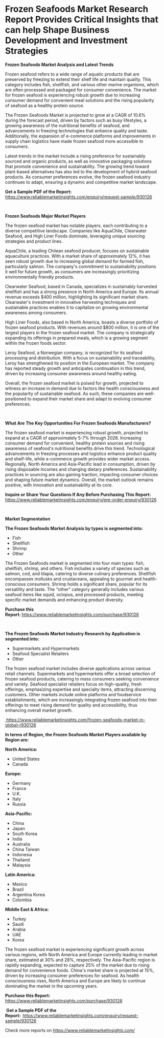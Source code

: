 <p><h1>Frozen Seafoods Market Research Report Provides Critical Insights that can help Shape Business Development and Investment Strategies</h1></p><p><strong>Frozen Seafoods Market Analysis and Latest Trends</strong></p>
<p><p>Frozen seafood refers to a wide range of aquatic products that are preserved by freezing to extend their shelf life and maintain quality. This category includes fish, shellfish, and various other marine organisms, which are often processed and packaged for consumer convenience. The market for frozen seafood is experiencing robust growth due to increasing consumer demand for convenient meal solutions and the rising popularity of seafood as a healthy protein source.</p><p>The Frozen Seafoods Market is projected to grow at a CAGR of 10.6% during the forecast period, driven by factors such as busy lifestyles, a growing awareness of the nutritional benefits of seafood, and advancements in freezing technologies that enhance quality and taste. Additionally, the expansion of e-commerce platforms and improvements in supply chain logistics have made frozen seafood more accessible to consumers.</p><p>Latest trends in the market include a rising preference for sustainably sourced and organic products, as well as innovative packaging solutions that promote convenience and sustainability. The growing trend toward plant-based alternatives has also led to the development of hybrid seafood products. As consumer preferences evolve, the frozen seafood industry continues to adapt, ensuring a dynamic and competitive market landscape.</p></p>
<p><strong>Get a Sample PDF of the Report:&nbsp;</strong> <a href="https://www.reliablemarketinsights.com/enquiry/request-sample/930126?utm_campaign=3270&utm_medium=2&utm_source=Github&utm_content=ia&utm_term=21032025&utm_id=frozen-seafoods">https://www.reliablemarketinsights.com/enquiry/request-sample/930126</a></p>
<p>&nbsp;</p>
<p><strong>Frozen Seafoods Major Market Players</strong></p>
<p><p>The frozen seafood market has notable players, each contributing to a diverse competitive landscape. Companies like AquaChile, Clearwater Seafood, and High Liner Foods dominate, leveraging unique sourcing strategies and product lines.</p><p>AquaChile, a leading Chilean seafood producer, focuses on sustainable aquaculture practices. With a market share of approximately 12%, it has seen robust growth due to increasing global demand for farmed fish, particularly salmon. The company's commitment to sustainability positions it well for future growth, as consumers are increasingly prioritizing environmentally friendly products.</p><p>Clearwater Seafood, based in Canada, specializes in sustainably harvested shellfish and has a strong presence in North America and Europe. Its annual revenue exceeds $400 million, highlighting its significant market share. Clearwater's investment in innovative harvesting techniques and sustainable practices enables it to capitalize on growing environmental awareness among consumers.</p><p>High Liner Foods, also based in North America, boasts a diverse portfolio of frozen seafood products. With revenues around $800 million, it is one of the largest players in the frozen seafood market. The company is strategically expanding its offerings in prepared meals, which is a growing segment within the frozen foods sector.</p><p>Leroy Seafood, a Norwegian company, is recognized for its seafood processing and distribution. With a focus on sustainability and traceability, Leroy has strengthened its position in the European market. The company has reported steady growth and anticipates continuation in this trend, driven by increasing consumer awareness around healthy eating.</p><p>Overall, the frozen seafood market is poised for growth, projected to witness an increase in demand due to factors like health consciousness and the popularity of sustainable seafood. As such, these companies are well-positioned to expand their market share and adapt to evolving consumer preferences.</p></p>
<p>&nbsp;</p>
<p><strong>What Are The Key Opportunities For Frozen Seafoods Manufacturers?</strong></p>
<p><p>The frozen seafood market is experiencing robust growth, projected to expand at a CAGR of approximately 5-7% through 2028. Increasing consumer demand for convenient, healthy protein sources and rising awareness of seafood's nutritional benefits drive this trend. Technological advancements in freezing processes and logistics enhance product quality and shelf-life, while e-commerce growth provides wider market access. Regionally, North America and Asia-Pacific lead in consumption, driven by rising disposable incomes and changing dietary preferences. Sustainability practices in sourcing are also gaining traction, impacting consumer choices and shaping future market dynamics. Overall, the market outlook remains positive, with innovation and sustainability at its core.</p></p>
<p><strong>Inquire or Share Your Questions If Any Before Purchasing This Report:</strong> <a href="https://www.reliablemarketinsights.com/enquiry/pre-order-enquiry/930126?utm_campaign=3270&utm_medium=2&utm_source=Github&utm_content=ia&utm_term=21032025&utm_id=frozen-seafoods">https://www.reliablemarketinsights.com/enquiry/pre-order-enquiry/930126</a></p>
<p>&nbsp;</p>
<p><strong>Market Segmentation</strong></p>
<p><strong>The Frozen Seafoods Market Analysis by types is segmented into:</strong></p>
<p><ul><li>Fish</li><li>Shellfish</li><li>Shrimp</li><li>Other</li></ul></p>
<p><p>The Frozen Seafoods market is segmented into four main types: fish, shellfish, shrimp, and others. Fish includes a variety of species such as salmon, cod, and tilapia, catering to diverse culinary preferences. Shellfish encompasses mollusks and crustaceans, appealing to gourmet and health-conscious consumers. Shrimp holds a significant share, popular for its versatility and taste. The "other" category generally includes various seafood items like squid, octopus, and processed products, meeting specific market demands and enhancing product diversity.</p></p>
<p><strong>Purchase this Report:&nbsp;</strong><a href="https://www.reliablemarketinsights.com/purchase/930126?utm_campaign=3270&utm_medium=2&utm_source=Github&utm_content=ia&utm_term=21032025&utm_id=frozen-seafoods">https://www.reliablemarketinsights.com/purchase/930126</a></p>
<p>&nbsp;</p>
<p><strong>The Frozen Seafoods Market Industry Research by Application is segmented into:</strong></p>
<p><ul><li>Supermarkets and Hypermarkets</li><li>Seafood Specialist Retailers</li><li>Other</li></ul></p>
<p><p>The frozen seafood market includes diverse applications across various retail channels. Supermarkets and hypermarkets offer a broad selection of frozen seafood products, catering to mass consumers seeking convenience and variety. Seafood specialist retailers focus on high-quality, fresh offerings, emphasizing expertise and specialty items, attracting discerning customers. Other markets include online platforms and foodservice establishments, which are increasingly integrating frozen seafood into their offerings to meet rising demand for quality and accessibility, thus enhancing overall market growth.</p></p>
<p><a href="https://www.reliablemarketinsights.com/frozen-seafoods-market-in-global-r930126?utm_campaign=3270&utm_medium=2&utm_source=Github&utm_content=ia&utm_term=21032025&utm_id=frozen-seafoods">&nbsp;https://www.reliablemarketinsights.com/frozen-seafoods-market-in-global-r930126</a></p>
<p><strong>In terms of Region, the Frozen Seafoods Market Players available by Region are:</strong></p>
<p>
    <p> <strong> North America: </strong>
        <ul>
            <li>United States</li>
            <li>Canada</li>
        </ul>
        </p> 
    <p> <strong> Europe: </strong>
        <ul>
            <li>Germany</li>
            <li>France</li>
            <li>U.K.</li>
            <li>Italy</li>
            <li>Russia</li>
        </ul>
        </p> 
    <p> <strong> Asia-Pacific: </strong>
        <ul>
            <li>China</li>
            <li>Japan</li>
            <li>South Korea</li>
            <li>India</li>
            <li>Australia</li>
            <li>China Taiwan</li>
            <li>Indonesia</li>
            <li>Thailand</li>
            <li>Malaysia</li>
        </ul>
        </p> 
    <p> <strong> Latin America: </strong>
        <ul>
            <li>Mexico</li>
            <li>Brazil</li>
            <li>Argentina Korea</li>
            <li>Colombia</li>
        </ul>
        </p> 
    <p> <strong> Middle East & Africa: </strong>
        <ul>
            <li>Turkey</li>
            <li>Saudi</li>
            <li>Arabia</li>
            <li>UAE</li>
            <li>Korea</li>
        </ul>
    </p>
    </p>
<p><p>The frozen seafood market is experiencing significant growth across various regions, with North America and Europe currently leading in market share, estimated at 30% and 28%, respectively. The Asia-Pacific region is rapidly expanding, expected to capture 25% of the market due to rising demand for convenience foods. China's market share is projected at 15%, driven by increasing consumer preferences for seafood. As health consciousness rises, North America and Europe are likely to continue dominating the market in the upcoming years.</p></p>
<p><strong>Purchase this Report: </strong><a href="https://www.reliablemarketinsights.com/purchase/930126?utm_campaign=3270&utm_medium=2&utm_source=Github&utm_content=ia&utm_term=21032025&utm_id=frozen-seafoods">https://www.reliablemarketinsights.com/purchase/930126</a></p>
<p>&nbsp;<strong>Get a Sample PDF of the Report:&nbsp;&nbsp;</strong><a href="https://www.reliablemarketinsights.com/enquiry/request-sample/930126?utm_campaign=3270&utm_medium=2&utm_source=Github&utm_content=ia&utm_term=21032025&utm_id=frozen-seafoods">https://www.reliablemarketinsights.com/enquiry/request-sample/930126</a></p>
<p><strong></strong></p>
<p>Check more reports on <a href="https://www.reliablemarketinsights.com/?utm_campaign=3270&utm_medium=2&utm_source=Github&utm_content=ia&utm_term=21032025&utm_id=frozen-seafoods">https://www.reliablemarketinsights.com/</a></p>